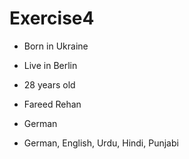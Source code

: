 # Exercise4

* Born in Ukraine
* Live in Berlin
* 28 years old

* Fareed Rehan
* German
* German, English, Urdu, Hindi, Punjabi